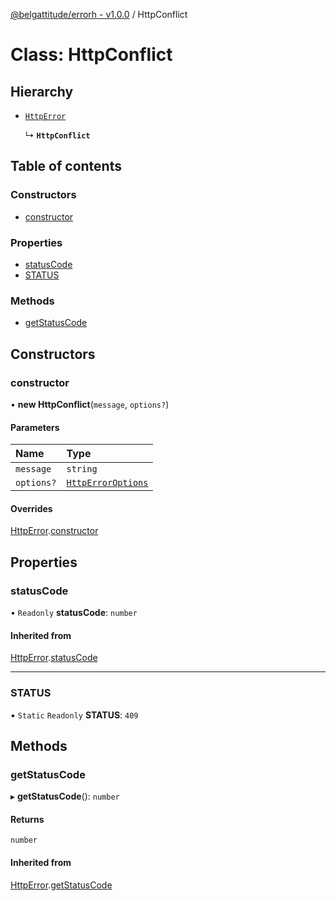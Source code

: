 [@belgattitude/errorh - v1.0.0](../README.md) / HttpConflict

# Class: HttpConflict

## Hierarchy

- [`HttpError`](HttpError.md)

  ↳ **`HttpConflict`**

## Table of contents

### Constructors

- [constructor](HttpConflict.md#constructor)

### Properties

- [statusCode](HttpConflict.md#statuscode)
- [STATUS](HttpConflict.md#status)

### Methods

- [getStatusCode](HttpConflict.md#getstatuscode)

## Constructors

### constructor

• **new HttpConflict**(`message`, `options?`)

#### Parameters

| Name       | Type                                                |
| :--------- | :-------------------------------------------------- |
| `message`  | `string`                                            |
| `options?` | [`HttpErrorOptions`](../README.md#httperroroptions) |

#### Overrides

[HttpError](HttpError.md).[constructor](HttpError.md#constructor)

## Properties

### statusCode

• `Readonly` **statusCode**: `number`

#### Inherited from

[HttpError](HttpError.md).[statusCode](HttpError.md#statuscode)

---

### STATUS

▪ `Static` `Readonly` **STATUS**: `409`

## Methods

### getStatusCode

▸ **getStatusCode**(): `number`

#### Returns

`number`

#### Inherited from

[HttpError](HttpError.md).[getStatusCode](HttpError.md#getstatuscode)
